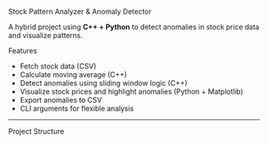 Stock Pattern Analyzer & Anomaly Detector

A hybrid project using **C++ + Python** to detect anomalies in stock price data and visualize patterns.

Features

- Fetch stock data (CSV)
- Calculate moving average (C++)
- Detect anomalies using sliding window logic (C++)
- Visualize stock prices and highlight anomalies (Python + Matplotlib)
- Export anomalies to CSV
- CLI arguments for flexible analysis

---

Project Structure

